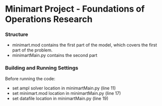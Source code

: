 # Minimart Project - Foundations of Operations Research

### Structure

* minimart.mod contains the first part of the model, which covers the first part of the problem. 
* minimartMain.py contains the second part

### Building and Running Settings

Before running the code: 
* set ampl solver location in minimartMain.py (line 11)
* set minimart.mod location in minimartMain.py (line 17)
* set datafile location in minimartMain.py (line 19)
